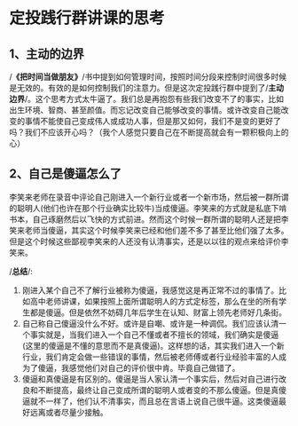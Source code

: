 # 定投践行群讲课的思考

## 1、主动的边界
/**《把时间当做朋友》**/书中提到如何管理时间，按照时间分段来控制时间很多时候是无效的。有效的是如何控制我们的注意力。但是这次定投践行群中提到了/**主动边界**/。这个思考方式太牛逼了。我们总是再抱怨有些我们改变不了的事实，比如出生环境、智商、甚至颜值。而忘记改变自己能够改变的事情。或许改变自己能改变的事情不能使自己变成伟人或成功人事，但是那又如何，我们不是变的更好了吗？我们不应该开心吗？（我个人感觉只要自己在不断提高就会有一颗积极向上的心）

## 2、自己是傻逼怎么了
李笑来老师在录音中评论自己刚进入一个新行业或者一个新市场，然后被一群所谓的聪明人(他们也许在那个行业确实比较牛)当成傻逼。李笑来的方式就是私底下啃书本，自己琢磨然后以飞快的方式前进。然而这个时候一群所谓的聪明人还是把李笑来老师当傻逼，其实这个时候李笑来已经和他们差不多了甚至比他们强了太多。但是这个时候这些鄙视李笑来的人还没有认清事实，还是以以往的观点来给评价李笑来。

/**总结**/:
1. 刚进入某个自己不了解行业被称为傻逼，我感觉这是再正常不过的事情了。比如高中老师讲课，如果按照上面所谓聪明人的方式定标签，那么在坐的所有学生都是傻逼。但是依然不妨碍几年后学生在认知、财富上领先老师好几条街。
2. 自己称自己傻逼没什么不好。或许是自嘲、或许是一种调侃。我们应该认清一个事实就是，当我们进入一个自己不懂或者不擅长的领域，我们确实是傻逼(这里的傻逼是不懂的意思而不是真傻逼)。这样想的话，其实我们进入一个新行业，我们肯定会做一些错误的事情，然后被老师傅或者行业经验丰富的人成为了傻逼，我感觉他们对自己的评价很中肯。毕竟自己做错了。
3. 傻逼和真傻逼是有区别的。傻逼是当人家认清一个事实后，然后对自己进行改良和不断提高，最终让自己变成所谓的聪明人或者变的不那么傻逼。但是真傻逼就不一样了，他们认不清事实，而且总在言语上说自己很牛逼。这类傻逼最好远离或者尽量少接触。
